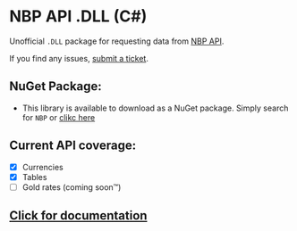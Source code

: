 # NBP API .DLL (C#)

Unofficial `.DLL` package for requesting data from [NBP API](http://api.nbp.pl/).

If you find any issues, [submit a ticket](https://github.com/KifoPL/NBPCurrencyDLL/issues/new/choose).

## NuGet Package:

- This library is available to download as a NuGet package. Simply search for `NBP` or [clikc here](https://www.nuget.org/packages/NBP.API.lib/)

## Current API coverage:

- [x] Currencies
- [x] Tables
- [ ] Gold rates (coming soon™)

## [Click for documentation](./docs/Documentation.md)
